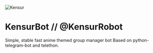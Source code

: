 ![Kensur](https://te.legra.ph/file/c06b3828725fd8b6d4d86.jpg)
# KensurBot // @KensurRobot
Simple, stable fast anime themed group manager bot
Based on python-telegram-bot and telethon.

